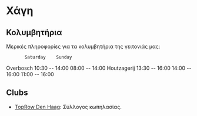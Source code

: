 Χάγη
====

Κολυμβητήρια
------------

Μερικές πληροφορίες για τα κολυμβητήρια της γειτονιάς μας:

		   Saturday	   Sunday
Overbosch	10:30 -- 14:00	08:00 -- 14:00
Houtzagerij	13:30 -- 16:00	14:00 -- 16:00
				11:00 -- 16:00

Clubs
-----

 - [TopRow Den Haag](https://denhaag.toprow.com/):
   Σύλλογος κωπηλασίας.
